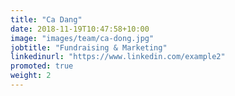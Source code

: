 ```yaml
---
title: "Ca Dang"
date: 2018-11-19T10:47:58+10:00
image: "images/team/ca-dong.jpg"
jobtitle: "Fundraising & Marketing"
linkedinurl: "https://www.linkedin.com/example2"
promoted: true
weight: 2
---
```

